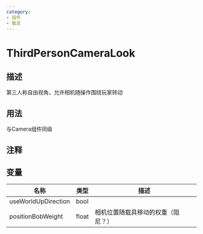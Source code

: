 ```yaml
---
category: 
- 组件
- 载具
---
```

# ThirdPersonCameraLook
## 描述

第三人称自由视角，允许相机随操作围绕玩家转动

## 用法

与Camera组件同级

## 注释

## 变量
| 名称 | 类型 | 描述 |
| ----------- | ----------- | ----------- |
| useWorldUpDirection  | bool |  |  
| positionBobWeight  | float | 相机位置随载具移动的权重（阻尼？） |  
